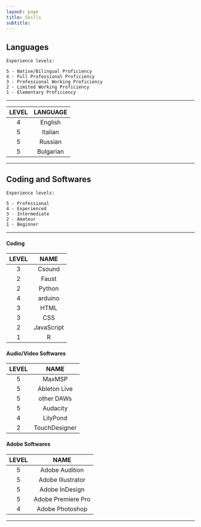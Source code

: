 ```yaml
---
layout: page
title: Skills
subtitle:
---
```


## Languages

```
Experience levels:

5 - Native/Bilingual Proficiency
4 - Full Professional Proficiency
3 - Professional Working Proficiency
2 - Limited Working Proficiency
1 - Elementary Proficiency
```
____________

|LEVEL|LANGUAGE|
|:---:|:---:|
|4|English|
|5|Italian|
|5|Russian|
|5|Bulgarian|

____________

## Coding and Softwares

```
Experience levels:

5 - Professional
4 - Experienced
3 - Intermediate
2 - Amateur
1 - Beginner
```

____________

#### Coding

|LEVEL|NAME|
|:---:|:---:|
|3|Csound|
|2|Faust|
|2|Python|
|4|arduino|
|3|HTML|
|3|CSS|
|2|JavaScript|
|1|R|

#### Audio/Video Softwares

|LEVEL|NAME|
|:---:|:---:|
|5|MaxMSP|
|5|Ableton Live|
|5|other DAWs|
|5|Audacity|
|4|LilyPond|
|2|TouchDesigner|

#### Adobe Softwares

|LEVEL|NAME|
|:---:|:---:|
|5|Adobe Audition|
|5|Adobe Illustrator|
|5|Adobe InDesign|
|5|Adobe Premiere Pro|
|4|Adobe Photoshop|

____________
